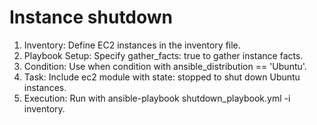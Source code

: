 # Instance shutdown

1. Inventory: Define EC2 instances in the inventory file.
2. Playbook Setup: Specify gather_facts: true to gather instance facts.
3. Condition: Use when condition with ansible_distribution == 'Ubuntu'.
4. Task: Include ec2 module with state: stopped to shut down Ubuntu instances.
5. Execution: Run with ansible-playbook shutdown_playbook.yml -i inventory.
